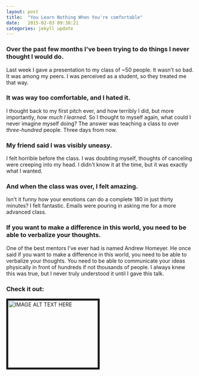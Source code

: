 ```yaml
---
layout: post
title:  "You Learn Nothing When You're comfortable"
date:   2015-02-03 09:38:21
categories: jekyll update
---
```



### Over the past few months I've been trying to do things I never thought I would do.


Last week I gave a presentation to my class of ~50 people.  It wasn’t so bad. It was among my peers.  I was perceived as a student, so they treated me that way.


### It was way too comfortable, and I hated it.


I thought back to my first pitch ever, and how terribly I did, but more importantly, *how much I learned.*  So I thought to myself again, what could I never imagine myself doing?  The answer was teaching a class to over *three-hundred* people. Three days from now.


### My friend said I was visibly uneasy.


 I felt horrible before the class.  I was doubting myself, thoughts of canceling were creeping into my head.  I didn't know it at the time, but it was exactly what I wanted.



### And when the class was over, I felt amazing.


Isn't it funny how your emotions can do a complete 180 in just thirty minutes?  I felt fantastic.  Emails were pouring in asking me for a more advanced class.


### If you want to make a difference in this world, you need to be able to verbalize your thoughts.


One of the best mentors I’ve ever had is named Andrew Homeyer.  He once said if you want to make a difference in this world, you need to be able to verbalize your thoughts.  You need to be able to communicate your ideas physically in front of hundreds if not thousands of people.   I always knew this was true, but I never truly understood it until I gave this talk.


### Check it out:
<a href="https://www.youtube.com/watch?v=WmSYLfGIvrA&feature=youtu.be" target="_blank"><img src="http://img.youtube.com/vi/WmSYLfGIvrA/0.jpg"
alt="IMAGE ALT TEXT HERE" width="240" height="180" border="5" /></a>
